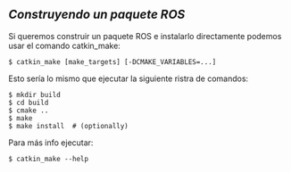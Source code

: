 ## ***Construyendo un paquete ROS***

Si queremos construir un paquete ROS e instalarlo directamente podemos usar el comando catkin_make:

    $ catkin_make [make_targets] [-DCMAKE_VARIABLES=...]

Esto sería lo mismo que ejecutar la siguiente ristra de comandos:

    $ mkdir build
    $ cd build
    $ cmake ..
    $ make
    $ make install  # (optionally)
    
Para más info ejecutar:

    $ catkin_make --help

